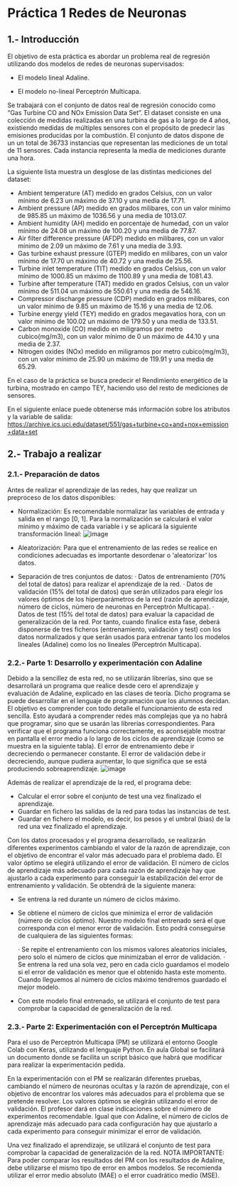 # Práctica 1 Redes de Neuronas
## 1.- Introducción
El objetivo de esta práctica es abordar un problema real de regresión utilizando dos
modelos de redes de neuronas supervisados:

- El modelo lineal Adaline.

- El modelo no-lineal Perceptrón Multicapa.

Se trabajará con el conjunto de datos real de regresión conocido como “Gas Turbine CO
and NOx Emission Data Set”. El dataset consiste en una colección de medidas realizadas
en una turbina de gas a lo largo de 4 años, existiendo medidas de múltiples sensores con
el propósito de predecir las emisiones producidas por la combustión. El conjunto de datos
dispone de un un total de 36733 instancias que representan las mediciones de un total de
11 sensores. Cada instancia representa la media de mediciones durante una hora.

La siguiente lista muestra un desglose de las distintas mediciones del dataset:

- Ambient temperature (AT) medido en grados Celsius, con un valor mínimo de
6.23 un máximo de 37.10 y una media de 17.71.
- Ambient pressure (AP) medido en grados milibares, con un valor mínimo de
985.85 un máximo de 1036.56 y una media de 1013.07.
- Ambient humidity (AH) medido en porcentaje de humedad, con un valor mínimo
de 24.08 un máximo de 100.20 y una media de 77.87.
- Air filter difference pressure (AFDP) medido en milibares, con un valor mínimo
de 2.09 un máximo de 7.61 y una media de 3.93.
- Gas turbine exhaust pressure (GTEP) medido en milibares, con un valor mínimo
de 17.70 un máximo de 40.72 y una media de 25.56.
- Turbine inlet temperature (TIT) medido en grados Celsius, con un valor mínimo
de 1000.85 un máximo de 1100.89 y una media de 1081.43.
- Turbine after temperature (TAT) medido en grados Celsius, con un valor mínimo
de 511.04 un máximo de 550.61 y una media de 546.16.
- Compressor discharge pressure (CDP) medido en grados milibares, con un valor
mínimo de 9.85 un máximo de 15.16 y una media de 12.06.
- Turbine energy yield (TEY) medido en grados megavatios hora, con un valor
mínimo de 100.02 un máximo de 179.50 y una media de 133.51.
- Carbon monoxide (CO) medido en miligramos por metro cubico(mg/m3), con un
valor mínimo de 0 un máximo de 44.10 y una media de 2.37.
- Nitrogen oxides (NOx) medido en miligramos por metro cubico(mg/m3), con un
valor mínimo de 25.90 un máximo de 119.91 y una media de 65.29.

En el caso de la práctica se busca predecir el Rendimiento energético de la turbina,
mostrado en campo TEY, haciendo uso del resto de mediciones de sensores.

En el siguiente enlace puede obtenerse más información sobre los atributos y la variable
de salida:
https://archive.ics.uci.edu/dataset/551/gas+turbine+co+and+nox+emission+data+set

## 2.- Trabajo a realizar
### 2.1.- Preparación de datos
Antes de realizar el aprendizaje de las redes, hay que realizar un preproceso de los datos
disponibles:

- Normalización: Es recomendable normalizar las variables de entrada y salida en
el rango [0, 1]. Para la normalización se calculará el valor mínimo y máximo de
cada variable i y se aplicará la siguiente transformación lineal:
![image](https://github.com/cabamarcos/P1-RRNN/assets/98906745/96b29619-f144-43d8-849f-62bc6c68279d)

- Aleatorización: Para que el entrenamiento de las redes se realice en condiciones
adecuadas es importante desordenar o ‘aleatorizar’ los datos.
- Separación de tres conjuntos de datos:
  · Datos de entrenamiento (70% del total de datos) para realizar el
aprendizaje de la red.
  · Datos de validación (15% del total de datos) que serán utilizados para
elegir los valores óptimos de los hiperparámetros de la red (razón de
aprendizaje, número de ciclos, número de neuronas en Perceptrón
Multicapa).
  · Datos de test (15% del total de datos) para evaluar la capacidad de
generalización de la red. Por tanto, cuando finalice esta fase, deberá
disponerse de tres ficheros (entrenamiento, validación y test) con los datos
normalizados y que serán usados para entrenar tanto los modelos lineales
(Adaline) como los no lineales (Perceptrón Multicapa).

### 2.2.- Parte 1: Desarrollo y experimentación con Adaline
Debido a la sencillez de esta red, no se utilizarán librerías, sino que se desarrollará un
programa que realice desde cero el aprendizaje y evaluación de Adaline, explicado en las
clases de teoría. Dicho programa se puede desarrollar en el lenguaje de programación que
los alumnos decidan. El objetivo es comprender con todo detalle el funcionamiento de
esta red sencilla. Esto ayudará a comprender redes más complejas que ya no habrá que
programar, sino que se usarán las librerías correspondientes.
Para verificar que el programa funciona correctamente, es aconsejable mostrar en pantalla
el error medio a lo largo de los ciclos de aprendizaje (como se muestra en la siguiente
tabla). El error de entrenamiento debe ir decreciendo o permanecer constante. El error de
validación debe ir decreciendo, aunque pudiera aumentar, lo que significa que se está
produciendo sobreaprendizaje.
![image](https://github.com/cabamarcos/P1-RRNN/assets/98906745/35677c4e-859e-4313-b41a-14c83be1acf6)

Además de realizar el aprendizaje de la red, el programa debe:

- Calcular el error sobre el conjunto de test una vez finalizado el aprendizaje.
- Guardar en fichero las salidas de la red para todas las instancias de test.
- Guardar en fichero el modelo, es decir, los pesos y el umbral (bias) de la red una
vez finalizado el aprendizaje.

Con los datos procesados y el programa desarrollado, se realizarán diferentes
experimentos cambiando el valor de la razón de aprendizaje, con el objetivo de encontrar
el valor más adecuado para el problema dado. El valor óptimo se elegirá utilizando el
error de validación. El número de ciclos de aprendizaje más adecuado para cada razón de
aprendizaje hay que ajustarlo a cada experimento para conseguir la estabilización del
error de entrenamiento y validación. Se obtendrá de la siguiente manera:

- Se entrena la red durante un número de ciclos máximo.
- Se obtiene el número de ciclos que minimiza el error de validación (número de
ciclos óptimo). Nuestro modelo final entrenado será el que corresponda con el
menor error de validación. Esto podrá conseguirse de cualquiera de las siguientes
formas:

  · Se repite el entrenamiento con los mismos valores aleatorios iniciales,
pero solo el número de ciclos que minimizaban el error de validación.
  · Se entrena la red una sola vez, pero en cada ciclo guardamos el modelo si
el error de validación es menor que el obtenido hasta este momento.
Cuando lleguemos al número de ciclos máximo tendremos guardado el
mejor modelo.
- Con este modelo final entrenado, se utilizará el conjunto de test para comprobar
la capacidad de generalización de la red.

### 2.3.- Parte 2: Experimentación con el Perceptrón Multicapa
Para el uso de Perceptrón Multicapa (PM) se utilizará el entorno Google Colab con Keras,
utilizando el lenguaje Python. En aula Global se facilitará un documento donde se facilita
un script básico que habrá que modificar para realizar la experimentación pedida.

En la experimentación con el PM se realizarán diferentes pruebas, cambiando el número
de neuronas ocultas y la razón de aprendizaje, con el objetivo de encontrar los valores
más adecuados para el problema que se pretende resolver. Los valores óptimos se elegirán
utilizando el error de validación. El profesor dará en clase indicaciones sobre el número
de experimentos recomendable. Igual que con Adaline, el número de ciclos de aprendizaje
más adecuado para cada configuración hay que ajustarlo a cada experimento para
conseguir minimizar el error de validación.

Una vez finalizado el aprendizaje, se utilizará el conjunto de test para comprobar la
capacidad de generalización de la red.
NOTA IMPORTANTE: Para poder comparar los resultados del PM con los resultados de
Adaline, debe utilizarse el mismo tipo de error en ambos modelos. Se recomienda utilizar
el error medio absoluto (MAE) o el error cuadrático medio (MSE).

